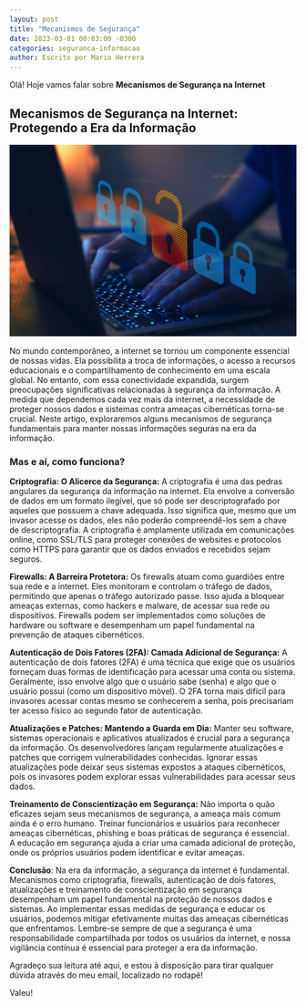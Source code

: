 ```yaml
---
layout: post
title: "Mecanismos de Segurança"
date: 2023-03-01 00:03:00 -0300
categories: seguranca-informacao
author: Escrito por Mario Herrera
---
```


Olá! Hoje vamos falar sobre **Mecanismos de Segurança na Internet**

## Mecanismos de Segurança na Internet: Protegendo a Era da Informação


![](https://github.com/mariopuebla17/blog/blob/main/_images/202303/si3.jpg?raw=true)

No mundo contemporâneo, a internet se tornou um componente essencial de nossas vidas. Ela possibilita a troca de informações, o acesso a recursos educacionais e o compartilhamento de conhecimento em uma escala global. No entanto, com essa conectividade expandida, surgem preocupações significativas relacionadas à segurança da informação. A medida que dependemos cada vez mais da internet, a necessidade de proteger nossos dados e sistemas contra ameaças cibernéticas torna-se crucial. Neste artigo, exploraremos alguns mecanismos de segurança fundamentais para manter nossas informações seguras na era da informação.

### Mas e aí, como funciona?

**Criptografia: O Alicerce da Segurança:** A criptografia é uma das pedras angulares da segurança da informação na internet. Ela envolve a conversão de dados em um formato ilegível, que só pode ser descriptografado por aqueles que possuem a chave adequada. Isso significa que, mesmo que um invasor acesse os dados, eles não poderão compreendê-los sem a chave de descriptografia. A criptografia é amplamente utilizada em comunicações online, como SSL/TLS para proteger conexões de websites e protocolos como HTTPS para garantir que os dados enviados e recebidos sejam seguros.

**Firewalls: A Barreira Protetora:** Os firewalls atuam como guardiões entre sua rede e a internet. Eles monitoram e controlam o tráfego de dados, permitindo que apenas o tráfego autorizado passe. Isso ajuda a bloquear ameaças externas, como hackers e malware, de acessar sua rede ou dispositivos. Firewalls podem ser implementados como soluções de hardware ou software e desempenham um papel fundamental na prevenção de ataques cibernéticos.

**Autenticação de Dois Fatores (2FA): Camada Adicional de Segurança:** A autenticação de dois fatores (2FA) é uma técnica que exige que os usuários forneçam duas formas de identificação para acessar uma conta ou sistema. Geralmente, isso envolve algo que o usuário sabe (senha) e algo que o usuário possui (como um dispositivo móvel). O 2FA torna mais difícil para invasores acessar contas mesmo se conhecerem a senha, pois precisariam ter acesso físico ao segundo fator de autenticação.

**Atualizações e Patches: Mantendo a Guarda em Dia:** Manter seu software, sistemas operacionais e aplicativos atualizados é crucial para a segurança da informação. Os desenvolvedores lançam regularmente atualizações e patches que corrigem vulnerabilidades conhecidas. Ignorar essas atualizações pode deixar seus sistemas expostos a ataques cibernéticos, pois os invasores podem explorar essas vulnerabilidades para acessar seus dados.

**Treinamento de Conscientização em Segurança:** Não importa o quão eficazes sejam seus mecanismos de segurança, a ameaça mais comum ainda é o erro humano. Treinar funcionários e usuários para reconhecer ameaças cibernéticas, phishing e boas práticas de segurança é essencial. A educação em segurança ajuda a criar uma camada adicional de proteção, onde os próprios usuários podem identificar e evitar ameaças.

**Conclusão**: Na era da informação, a segurança da internet é fundamental. Mecanismos como criptografia, firewalls, autenticação de dois fatores, atualizações e treinamento de conscientização em segurança desempenham um papel fundamental na proteção de nossos dados e sistemas. Ao implementar essas medidas de segurança e educar os usuários, podemos mitigar efetivamente muitas das ameaças cibernéticas que enfrentamos. Lembre-se sempre de que a segurança é uma responsabilidade compartilhada por todos os usuários da internet, e nossa vigilância contínua é essencial para proteger a era da informação.  


Agradeço sua leitura até aqui, e estou à disposição para tirar qualquer dúvida através do meu email, localizado no rodapé!

Valeu!